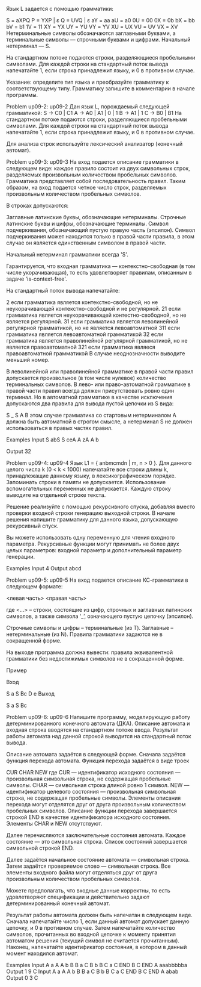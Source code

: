 Язык L задается с помощью грамматики:

S = aXPQ
P = YXP | ε
Q = UVQ | ε
aY = aa
aU = a0
0U = 00
0X = 0b
bX = bb
bV = b1
1V = 11
XY = YX
UY = YU
VY = YV
XU = UX
VU = UV
VX = XV
Нетерминальные символы обозначаются заглавными буквами, а терминальные символы — строчными буквами и цифрами. Начальный нетерминал — S.

На стандартном потоке подаются строки, разделяющиеся пробельными символами. Для каждой строки на стандартный поток вывода напечатайте 1, если строка принадлежит языку, и 0 в противном случае.

Указание: определите тип языка и преобразуйте грамматику к соответствующему типу. Грамматику запишите в комментарии в начале программы.



Problem up09-2: up09-2
Дан язык L, порождаемый следующей грамматикой:
S → C0 | C1
A → A0 | A1 | 0 | 1
B → A1 | 1
C → B0 | B1
На стандартном потоке подаются строки, разделяющиеся пробельными символами. Для каждой строки на стандартный поток вывода напечатайте 1, если строка принадлежит языку, и 0 в противном случае.

Для анализа строк используйте лексический анализатор (конечный автомат).

Problem up09-3: up09-3
На вход подается описание грамматики в следующем виде: каждое правило состоит из двух символьных строк, разделяемых произвольным количеством пробельных символов. Грамматика представляет собой последовательность правил. Таким образом, на вход подается четное число строк, разделяемых произвольным количеством пробельных символов.

В строках допускаются:

Заглавные латинские буквы, обозначающие нетерминалы.
Строчные латинские буквы и цифры, обозначающие терминалы.
Символ подчеркивания, обозначающий пустую правую часть (эпсилон).
Символ подчеркивания может находится только в правой части правила, в этом случае он является единственным символом в правой части.

Начальный нетерминал грамматики всегда 'S'.

Гарантируется, что входная грамматика — контекстно-свободная (в том числе укорачивающая), то есть удовлетворяет правилам, описанным в задаче 'is-context-free'.

На стандартный поток вывода напечатайте:

2 если грамматика является контекстно-свободной, но не неукорачивающей контекстно-свободной и не регулярной.
21 если грамматика является неукорачивающей контестно-свободной, но не является регулярной.
31 если грамматика является леволинейной регулярной грамматикой, но не является левоавтоматной
311 если грамматика является левоавтоматной грамматикой
32 если грамматика является праволинейной регулярной грамматикой, но не является правоавтоматной
321 если грамматика являеся правоавтоматной грамматикой
В случае неоднозначности выводите меньший номер.

В леволинейной или праволинейной грамматике в правой части правил допускается произвольное (в том числе нулевое) количество терминальных символов. В лево- или право-автоматной грамматике в правой части правил всегда должен присутствовать ровно один терминал. Но в автоматной грамматике в качестве исключения допускаются два правила для вывода пустой цепочки из S вида:

S _
S A
В этом случае грамматика со стартовым нетерминалом A должна быть автоматной в строгом смысле, а нетерминал S не должен использоваться в правых частях правил.

Examples
Input
S abS
S ceA
A zA
A b
      
Output
32


Problem up09-4: up09-4
Язык L1 = { anbmcmdn | m, n > 0 }. Для данного целого числа k (0 < k < 1000) напечатайте все строки длины k, принадлежащие данному языку, в лексикографическом порядке. Запоминать строки в памяти не допускается. Использование вспомогательных переменных не допускается. Каждую строку выводите на отдельной строке текста.

Решение реализуйте с помощью рекурсивного спуска, добавляя вместо проверки входной строки генерацию выходной строки. В начале решения напишите грамматику для данного языка, допускающую рекурсивный спуск.

Вы можете использовать одну переменную для чтения входного параметра. Рекурсивные функции могут принимать не более двух целых параметров: входной параметр и дополнительный параметр генерации.

Examples
Input
4
Output
abcd

Problem up09-5: up09-5
На вход подается описание КС-грамматики в следующем формате:

<левая часть> <правая часть>

где <...> – строки, состоящие из цифр, строчных и заглавных латинских символов, а также символа ‘_’, означающего пустую цепочку (эпсилон).

Строчные символы и цифры – терминальные (из Т).
Заглавные – нетерминальные (из N).
Правила грамматики задаются не в сокращенной форме.

На выходе программа должна вывести:
правила эквивалентной грамматики без недостижимых символов не в сокращенной форме.

Пример

Вход

S a
S Bc
D e
Выход

S a
S Bc

Problem up09-6: up09-6
Напишите программу, моделирующую работу детерминированного конечного автомата (ДКА). Описание автомата и входная строка вводятся на стандартном потоке ввода. Результат работы автомата над данной строкой выводится на стандартный поток вывода.

Описание автомата задаётся в следующей форме. Сначала задаётся функция перехода автомата. Функция перехода задаётся в виде троек

CUR CHAR NEW
где CUR — идентификатор исходного состояния — произвольная символьная строка, не содержащая пробельные символы. CHAR — символьная строка длиной ровно 1 символ. NEW — идентификатор целевого состояния — произвольная символьная строка, не содержащая пробельные символы. Элементы описания перехода могут отделятся друг от друга произвольным количеством пробельных символов. Описание функции перехода завершается строкой END в качестве идентификатора исходного состояния. Элементы CHAR и NEW отсутствуют.

Далее перечисляются заключительные состояния автомата. Каждое состояние — это символьная строка. Список состояний завершается символьной строкой END.

Далее задаётся начальное состояние автомата — символьная строка. Затем задаётся проверяемое слово — символьная строка. Все элементы входного файла могут отделяться друг от друга произвольным количеством пробельных символов.

Можете предполагать, что входные данные корректны, то есть удовлетворяют спецификации и действительно задают детерминированный конечный автомат.

Результат работы автомата должен быть напечатан в следующем виде. Сначала напечатайте число 1, если данный автомат допускает данную цепочку, и 0 в противном случае. Затем напечатайте количество символов, прочитанных во входной цепочке к моменту принятия автоматом решения (текущий символ не считается прочитанным). Наконец, напечатайте идентификатор состояния, в котором в данный момент находился автомат.

Examples
Input
A a A
A b B
B a C
B b B
C a C
END
B C END
A
aaabbbbba
Output
1
9
C
Input
A a A
A b B
B a C
B b B
C a C
END
B C END
A
abab
Output
0
3
C

